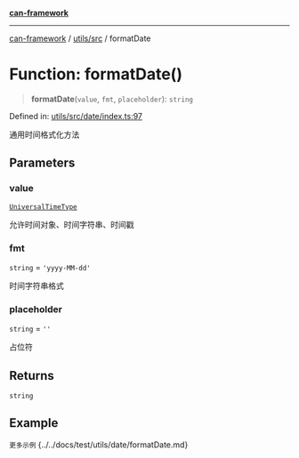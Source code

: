 [**can-framework**](../../../README.md)

***

[can-framework](../../../modules.md) / [utils/src](../README.md) / formatDate

# Function: formatDate()

> **formatDate**(`value`, `fmt`, `placeholder`): `string`

Defined in: [utils/src/date/index.ts:97](https://github.com/acanowl/acanowl-framework/blob/b5107a43a84c047f5172f446640c957c87bb9285/packages/utils/src/date/index.ts#L97)

通用时间格式化方法

## Parameters

### value

[`UniversalTimeType`](../type-aliases/UniversalTimeType.md)

允许时间对象、时间字符串、时间戳

### fmt

`string` = `'yyyy-MM-dd'`

时间字符串格式

### placeholder

`string` = `''`

占位符

## Returns

`string`

## Example

```更多示例```
{../../docs/test/utils/date/formatDate.md}
